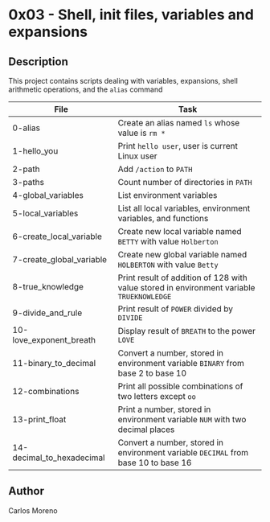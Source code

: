 # 0x03 - Shell, init files, variables and expansions
## Description

This project contains scripts dealing with variables, expansions, shell arithmetic operations, and the `alias` command

File | Task
-----|-----
0-alias | Create an alias named `ls` whose value is `rm *`
1-hello_you | Print `hello user`, user is current Linux user
2-path | Add `/action` to `PATH`
3-paths | Count number of directories in `PATH`
4-global_variables | List environment variables
5-local_variables | List all local variables, environment variables, and functions
6-create_local_variable | Create new local variable named `BETTY` with value `Holberton`
7-create_global_variable | Create new global variable named `HOLBERTON` with value `Betty`
8-true_knowledge | Print result of addition of 128 with value stored in environment variable `TRUEKNOWLEDGE`
9-divide_and_rule | Print result of `POWER` divided by `DIVIDE` 
10-love_exponent_breath | Display result of `BREATH` to the power `LOVE`
11-binary_to_decimal | Convert a number, stored in environment variable `BINARY` from base 2 to base 10
12-combinations | Print all possible combinations of two letters except `oo`
13-print_float | Print a number, stored in environment variable `NUM` with two decimal places
14-decimal_to_hexadecimal | Convert a number, stored in environment variable `DECIMAL` from base 10 to base 16
## Author
Carlos Moreno
